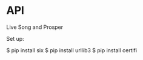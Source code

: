 # API

Live Song and Prosper

Set up:

$ pip install six
$ pip install urllib3
$ pip install certifi
